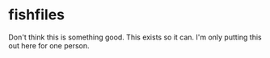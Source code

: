 # fishfiles
Don't think this is something good. This exists so it can. I'm only putting this out here for one person.

